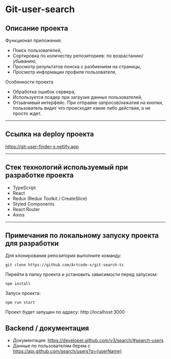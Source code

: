 # Git-user-search

## Описание проекта

Функционал приложения:

- Поиск пользователей,
- Сортировка по количеству репозиториев: по возрастанию/убыванию,
- Просмотр результатов поиска с разбиением на страницы,
- Просмотр информации профиля пользователя,

Особенности проекта

- Обработка ошибок сервера,
- Используется лоадер при загрузке данных пользователей,
- Отзывчивый интерфейс. При отправке запросов/нажатия на кнопки, пользователь видит что происходят какие либо действия, а не просто ждет.

---

## Ссылка на deploy проекта

https://git-user-finder-x.netlify.app

---

## Стек технологий используемый при разработке проекта

- TypeScript
- React
- Redux (Redux Toolkit / CreateSlice)
- Styled Components
- React Router
- Axios

---

## Примечания по локальному запуску проекта для разработки

Для клонирования репозитория выполните команду:

```
git clone https://github.com/Artcode-x/git-search-ts
```

Перейти в папку проекта и установить зависимости перед запуском:

```
npm install
```

Запуск проекта:

```
npm run start
```

Проект будет запущен по адресу: http://localhost:3000

## Backend / документация

- Документация: https://developer.github.com/v3/search/#search-users
- Данные по пользователям берем с https://api.github.com/search/users?q={userName}
